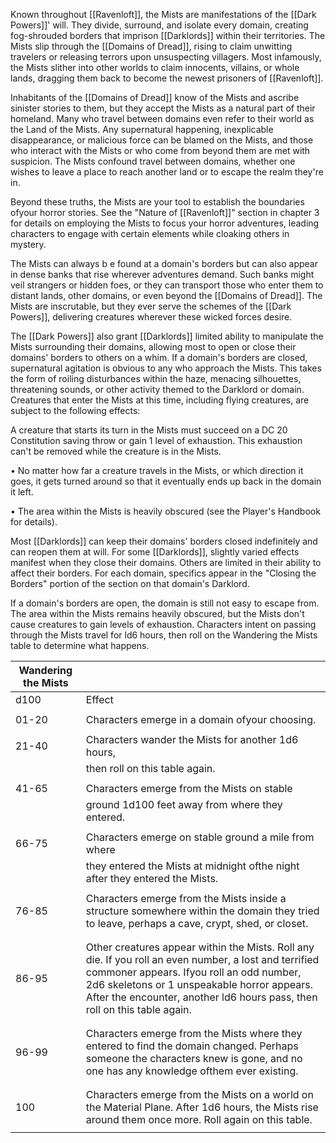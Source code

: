 Known throughout [[Ravenloft]], the Mists are manifestations of the [[Dark Powers]]' will. They divide, surround, and isolate every domain, creating fog-shrouded borders that imprison [[Darklords]] within their territories. The Mists slip through the [[Domains of Dread]], rising to claim unwitting travelers or releasing terrors upon unsuspecting villagers. Most infamously, the Mists slither into other worlds to claim innocents, villains, or whole lands, dragging them back to become the newest prisoners of [[Ravenloft]].

Inhabitants of the [[Domains of Dread]] know of the Mists and ascribe sinister stories to them, but they accept the Mists as a natural part of their homeland. Many who travel between domains even refer to their world as the Land of the Mists. Any supernatural happening, inexplicable disappearance, or malicious force can be blamed on the Mists, and those who interact with the Mists or who come from beyond them are met with suspicion. The Mists confound travel between domains, whether one wishes to leave a place to reach another land or to escape the realm they're in.

Beyond these truths, the Mists are your tool to establish the boundaries ofyour horror stories. See the "Nature of [[Ravenloft]]" section in chapter 3 for details on employing the Mists to focus your horror adventures, leading characters to engage with certain elements while cloaking others in mystery.

The Mists can always b e found at a domain's borders but can also appear in dense banks that rise wherever adventures demand. Such banks might veil strangers or hidden foes, or they can transport those who enter them to distant lands, other domains, or even beyond the [[Domains of Dread]]. The Mists are inscrutable, but they ever serve the schemes of the [[Dark Powers]], delivering creatures wherever these wicked forces desire.

The [[Dark Powers]] also grant [[Darklords]] limited ability to manipulate the Mists surrounding their domains, allowing most to open or close their domains' borders to others on a whim. If a domain's borders are closed, supernatural agitation is obvious to any who approach the Mists. This takes the form of roiling disturbances within the haze, menacing silhouettes, threatening sounds, or other activity themed to the Darklord or domain. Creatures that enter the Mists at this time, including flying creatures, are subject to the following effects:

A creature that starts its turn in the Mists must succeed on a DC 20 Constitution saving throw or gain 1 level of exhaustion. This exhaustion can't be removed while the creature is in the Mists.

• No matter how far a creature travels in the Mists, or which direction it goes, it gets turned around so that it eventually ends up back in the domain it left.

• The area within the Mists is heavily obscured (see the Player's Handbook for details).

Most [[Darklords]] can keep their domains' borders closed indefinitely and can reopen them at will. For some [[Darklords]], slightly varied effects manifest when they close their domains. Others are limited in their ability to affect their borders. For each domain, specifics appear in the "Closing the Borders" portion of the section on that domain's Darklord.

If a domain's borders are open, the domain is still not easy to escape from. The area within the Mists remains heavily obscured, but the Mists don't cause creatures to gain levels of exhaustion. Characters intent on passing through the Mists travel for ld6 hours, then roll on the Wandering the Mists table to determine what happens.

| Wandering the Mists |                                                                                                                                                                                                                                                                                |
| ------------------- | ------------------------------------------------------------------------------------------------------------------------------------------------------------------------------------------------------------------------------------------------------------------------------ |
| d100                | Effect                                                                                                                                                                                                                                                                         |
|                     |                                                                                                                                                                                                                                                                                |
| 01-20               | Characters emerge in a domain ofyour choosing.                                                                                                                                                                                                                                 |
|                     |                                                                                                                                                                                                                                                                                |
| 21-40               | Characters wander the Mists for another 1d6 hours,                                                                                                                                                                                                                             |
|                     | then roll on this table again.                                                                                                                                                                                                                                                 |
|                     |                                                                                                                                                                                                                                                                                |
| 41-65               | Characters emerge from the Mists on stable                                                                                                                                                                                      |
|                     | ground 1d100 feet away from where they entered.                                                                                                                                                                                                                                                                               |
|                     |                                                                                                                                                                                                                                                                                |
| 66-75               | Characters emerge on stable ground a mile from where                                                                                                                                               |
|                     | they entered the Mists at midnight ofthe night after they entered the Mists.                                                                                                                                                                                                                                                                               |
|                     |                                                                                                                                                                                                                                                                                |
| 76-85               | Characters emerge from the Mists inside a structure somewhere within the domain they tried to leave, perhaps a cave, crypt, shed, or closet.                                                                                                                                   |
|                     |                                                                                                                                                                                                                                                                                |
|                     |                                                                                                                                                                                                                                                                                |
| 86-95               | Other creatures appear within the Mists. Roll any die. If you roll an even number, a lost and terrified commoner appears. Ifyou roll an odd number, 2d6 skeletons or 1 unspeakable horror appears. After the encounter, another ld6 hours pass, then roll on this table again. |
|                     |                                                                                                                                                                                                                                                                                |
|                     |                                                                                                                                                                                                                                                                                |
| 96-99               | Characters emerge from the Mists where they entered to find the domain changed. Perhaps someone the characters knew is gone, and no one has any knowledge ofthem ever existing.                                                                                                |
|                     |                                                                                                                                                                                                                                                                                |
|                     |                                                                                                                                                                                                                                                                                |
| 100                 | Characters emerge from the Mists on a world on the Material Plane. After 1d6 hours, the Mists rise around them once more. Roll again on this table.                                                                                                                            |
|                     |                                                                                                                                                                                                                                                                                |















